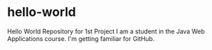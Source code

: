 # hello-world
Hello World Repository for 1st Project
I am a student in the Java Web Applications course.
I'm getting familiar for GitHub.
